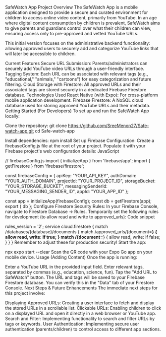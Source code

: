 SafeWatch App
Project Overview
The SafeWatch App is a mobile application designed to provide a secure and curated environment for children to access online video content, primarily from YouTube. In an age where digital content consumption by children is prevalent, SafeWatch aims to give parents and guardians control over what their children can view, ensuring access only to pre-approved and vetted YouTube URLs.

This initial version focuses on the administrative backend functionality: allowing approved users to securely add and categorize YouTube links that will later be accessible to children.

Current Features
Secure URL Submission: Parents/administrators can securely add YouTube video URLs through a user-friendly interface.
Tagging System: Each URL can be associated with relevant tags (e.g., "educational," "animals," "cartoons") for easy categorization and future filtering.
Cloud Storage with Firestore: All approved URLs and their associated tags are stored securely in a dedicated Firebase Firestore database.
Technologies Used
React Native (with Expo): For cross-platform mobile application development.
Firebase Firestore: A NoSQL cloud database used for storing approved YouTube URLs and their metadata.
Getting Started (For Developers)
To set up and run the SafeWatch App locally:

Clone the repository:
git clone https://github.com/SreeMenon27/Safe-watch-app.git
cd Safe-watch-app

Install dependencies:
npm install
Set up Firebase Configuration:
Create a firebaseConfig.js file at the root of your project.
Populate it with your Firebase project's web configuration details:
JavaScript

// firebaseConfig.js
import { initializeApp } from 'firebase/app';
import { getFirestore } from 'firebase/firestore';

const firebaseConfig = {
  apiKey: "YOUR_API_KEY",
  authDomain: "YOUR_AUTH_DOMAIN",
  projectId: "YOUR_PROJECT_ID",
  storageBucket: "YOUR_STORAGE_BUCKET",
  messagingSenderId: "YOUR_MESSAGING_SENDER_ID",
  appId: "YOUR_APP_ID"
};

const app = initializeApp(firebaseConfig);
const db = getFirestore(app);
export { db };
Configure Firestore Security Rules:
In your Firebase Console, navigate to Firestore Database -> Rules.
Temporarily set the following rules for development (to allow read and write to approved_urls):
Code snippet

rules_version = '2';
service cloud.firestore {
  match /databases/{database}/documents {
    match /approved_urls/{document=**} {
      allow read, write: if true;
    }
    match /{document=**} {
      allow read, write: if false;
    }
  }
}
Remember to adjust these for production security!
Start the app:

npx expo start --clear
Scan the QR code with your Expo Go app on your mobile device.
Usage (Adding Content)
Once the app is running:

Enter a YouTube URL in the provided input field.
Enter relevant tags, separated by commas (e.g., education, science, fun).
Tap the "Add URL to SafeWatch" button.
The URL and tags will be saved to your Firebase Firestore database. You can verify this in the "Data" tab of your Firestore Console.
Next Steps & Future Enhancements
The immediate next steps for this project involve:

Displaying Approved URLs: Creating a user interface to fetch and display the stored URLs in a scrollable list.
Clickable URLs: Enabling children to click on a displayed URL and open it directly in a web browser or YouTube app.
Search and Filter: Implementing functionality to search and filter URLs by tags or keywords.
User Authentication: Implementing secure user authentication (parents/children) to control access to different app sections.